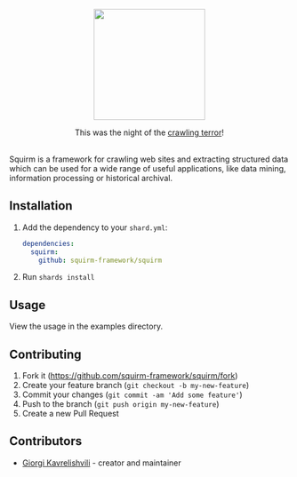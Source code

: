 <p align="center" width="100%">
    <img src="https://www.pngkey.com/png/full/346-3465549_i-had-originally-seen-squirm-on-mst3k-about.png" height="200" href="https://github.com/squirm-framework/squirm">
</p>

<p align="center">
    This was the night of the <ins>crawling terror</ins>!<br><br>
</p>

Squirm is a framework for crawling web sites and extracting structured data which can be used for a wide range of useful applications, like data mining, information processing or historical archival.

## Installation

1. Add the dependency to your `shard.yml`:

   ```yaml
   dependencies:
     squirm:
       github: squirm-framework/squirm
   ```

2. Run `shards install`

## Usage

View the usage in the examples directory.

## Contributing

1. Fork it (<https://github.com/squirm-framework/squirm/fork>)
2. Create your feature branch (`git checkout -b my-new-feature`)
3. Commit your changes (`git commit -am 'Add some feature'`)
4. Push to the branch (`git push origin my-new-feature`)
5. Create a new Pull Request

## Contributors

- [Giorgi Kavrelishvili](https://github.com/grkek) - creator and maintainer
